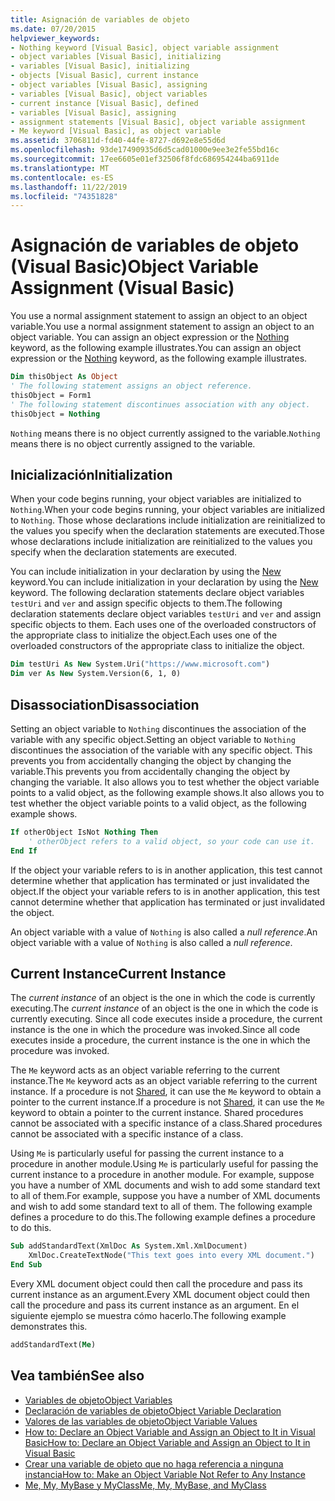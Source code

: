 ```yaml
---
title: Asignación de variables de objeto
ms.date: 07/20/2015
helpviewer_keywords:
- Nothing keyword [Visual Basic], object variable assignment
- object variables [Visual Basic], initializing
- variables [Visual Basic], initializing
- objects [Visual Basic], current instance
- object variables [Visual Basic], assigning
- variables [Visual Basic], object variables
- current instance [Visual Basic], defined
- variables [Visual Basic], assigning
- assignment statements [Visual Basic], object variable assignment
- Me keyword [Visual Basic], as object variable
ms.assetid: 3706811d-fd40-44fe-8727-d692e8e55d6d
ms.openlocfilehash: 93de17490935d6d5cad01000e9ee3e2fe55bd16c
ms.sourcegitcommit: 17ee6605e01ef32506f8fdc686954244ba6911de
ms.translationtype: MT
ms.contentlocale: es-ES
ms.lasthandoff: 11/22/2019
ms.locfileid: "74351828"
---
```

# <a name="object-variable-assignment-visual-basic"></a><span data-ttu-id="0693c-102">Asignación de variables de objeto (Visual Basic)</span><span class="sxs-lookup"><span data-stu-id="0693c-102">Object Variable Assignment (Visual Basic)</span></span>

<span data-ttu-id="0693c-103">You use a normal assignment statement to assign an object to an object variable.</span><span class="sxs-lookup"><span data-stu-id="0693c-103">You use a normal assignment statement to assign an object to an object variable.</span></span> <span data-ttu-id="0693c-104">You can assign an object expression or the [Nothing](../../../../visual-basic/language-reference/nothing.md) keyword, as the following example illustrates.</span><span class="sxs-lookup"><span data-stu-id="0693c-104">You can assign an object expression or the [Nothing](../../../../visual-basic/language-reference/nothing.md) keyword, as the following example illustrates.</span></span>

```vb
Dim thisObject As Object
' The following statement assigns an object reference.
thisObject = Form1
' The following statement discontinues association with any object.
thisObject = Nothing
```

<span data-ttu-id="0693c-105">`Nothing` means there is no object currently assigned to the variable.</span><span class="sxs-lookup"><span data-stu-id="0693c-105">`Nothing` means there is no object currently assigned to the variable.</span></span>

## <a name="initialization"></a><span data-ttu-id="0693c-106">Inicialización</span><span class="sxs-lookup"><span data-stu-id="0693c-106">Initialization</span></span>

<span data-ttu-id="0693c-107">When your code begins running, your object variables are initialized to `Nothing`.</span><span class="sxs-lookup"><span data-stu-id="0693c-107">When your code begins running, your object variables are initialized to `Nothing`.</span></span> <span data-ttu-id="0693c-108">Those whose declarations include initialization are reinitialized to the values you specify when the declaration statements are executed.</span><span class="sxs-lookup"><span data-stu-id="0693c-108">Those whose declarations include initialization are reinitialized to the values you specify when the declaration statements are executed.</span></span>

<span data-ttu-id="0693c-109">You can include initialization in your declaration by using the [New](../../../../visual-basic/language-reference/operators/new-operator.md) keyword.</span><span class="sxs-lookup"><span data-stu-id="0693c-109">You can include initialization in your declaration by using the [New](../../../../visual-basic/language-reference/operators/new-operator.md) keyword.</span></span> <span data-ttu-id="0693c-110">The following declaration statements declare object variables `testUri` and `ver` and assign specific objects to them.</span><span class="sxs-lookup"><span data-stu-id="0693c-110">The following declaration statements declare object variables `testUri` and `ver` and assign specific objects to them.</span></span> <span data-ttu-id="0693c-111">Each uses one of the overloaded constructors of the appropriate class to initialize the object.</span><span class="sxs-lookup"><span data-stu-id="0693c-111">Each uses one of the overloaded constructors of the appropriate class to initialize the object.</span></span>

```vb
Dim testUri As New System.Uri("https://www.microsoft.com")
Dim ver As New System.Version(6, 1, 0)
```

## <a name="disassociation"></a><span data-ttu-id="0693c-112">Disassociation</span><span class="sxs-lookup"><span data-stu-id="0693c-112">Disassociation</span></span>

<span data-ttu-id="0693c-113">Setting an object variable to `Nothing` discontinues the association of the variable with any specific object.</span><span class="sxs-lookup"><span data-stu-id="0693c-113">Setting an object variable to `Nothing` discontinues the association of the variable with any specific object.</span></span> <span data-ttu-id="0693c-114">This prevents you from accidentally changing the object by changing the variable.</span><span class="sxs-lookup"><span data-stu-id="0693c-114">This prevents you from accidentally changing the object by changing the variable.</span></span> <span data-ttu-id="0693c-115">It also allows you to test whether the object variable points to a valid object, as the following example shows.</span><span class="sxs-lookup"><span data-stu-id="0693c-115">It also allows you to test whether the object variable points to a valid object, as the following example shows.</span></span>

```vb
If otherObject IsNot Nothing Then
    ' otherObject refers to a valid object, so your code can use it.
End If
```

<span data-ttu-id="0693c-116">If the object your variable refers to is in another application, this test cannot determine whether that application has terminated or just invalidated the object.</span><span class="sxs-lookup"><span data-stu-id="0693c-116">If the object your variable refers to is in another application, this test cannot determine whether that application has terminated or just invalidated the object.</span></span>

<span data-ttu-id="0693c-117">An object variable with a value of `Nothing` is also called a *null reference*.</span><span class="sxs-lookup"><span data-stu-id="0693c-117">An object variable with a value of `Nothing` is also called a *null reference*.</span></span>

## <a name="current-instance"></a><span data-ttu-id="0693c-118">Current Instance</span><span class="sxs-lookup"><span data-stu-id="0693c-118">Current Instance</span></span>

<span data-ttu-id="0693c-119">The *current instance* of an object is the one in which the code is currently executing.</span><span class="sxs-lookup"><span data-stu-id="0693c-119">The *current instance* of an object is the one in which the code is currently executing.</span></span> <span data-ttu-id="0693c-120">Since all code executes inside a procedure, the current instance is the one in which the procedure was invoked.</span><span class="sxs-lookup"><span data-stu-id="0693c-120">Since all code executes inside a procedure, the current instance is the one in which the procedure was invoked.</span></span>

<span data-ttu-id="0693c-121">The `Me` keyword acts as an object variable referring to the current instance.</span><span class="sxs-lookup"><span data-stu-id="0693c-121">The `Me` keyword acts as an object variable referring to the current instance.</span></span> <span data-ttu-id="0693c-122">If a procedure is not [Shared](../../../../visual-basic/language-reference/modifiers/shared.md), it can use the `Me` keyword to obtain a pointer to the current instance.</span><span class="sxs-lookup"><span data-stu-id="0693c-122">If a procedure is not [Shared](../../../../visual-basic/language-reference/modifiers/shared.md), it can use the `Me` keyword to obtain a pointer to the current instance.</span></span> <span data-ttu-id="0693c-123">Shared procedures cannot be associated with a specific instance of a class.</span><span class="sxs-lookup"><span data-stu-id="0693c-123">Shared procedures cannot be associated with a specific instance of a class.</span></span>

<span data-ttu-id="0693c-124">Using `Me` is particularly useful for passing the current instance to a procedure in another module.</span><span class="sxs-lookup"><span data-stu-id="0693c-124">Using `Me` is particularly useful for passing the current instance to a procedure in another module.</span></span> <span data-ttu-id="0693c-125">For example, suppose you have a number of XML documents and wish to add some standard text to all of them.</span><span class="sxs-lookup"><span data-stu-id="0693c-125">For example, suppose you have a number of XML documents and wish to add some standard text to all of them.</span></span> <span data-ttu-id="0693c-126">The following example defines a procedure to do this.</span><span class="sxs-lookup"><span data-stu-id="0693c-126">The following example defines a procedure to do this.</span></span>

```vb
Sub addStandardText(XmlDoc As System.Xml.XmlDocument)
    XmlDoc.CreateTextNode("This text goes into every XML document.")
End Sub
```

<span data-ttu-id="0693c-127">Every XML document object could then call the procedure and pass its current instance as an argument.</span><span class="sxs-lookup"><span data-stu-id="0693c-127">Every XML document object could then call the procedure and pass its current instance as an argument.</span></span> <span data-ttu-id="0693c-128">En el siguiente ejemplo se muestra cómo hacerlo.</span><span class="sxs-lookup"><span data-stu-id="0693c-128">The following example demonstrates this.</span></span>

```vb
addStandardText(Me)
```

## <a name="see-also"></a><span data-ttu-id="0693c-129">Vea también</span><span class="sxs-lookup"><span data-stu-id="0693c-129">See also</span></span>

- [<span data-ttu-id="0693c-130">Variables de objeto</span><span class="sxs-lookup"><span data-stu-id="0693c-130">Object Variables</span></span>](../../../../visual-basic/programming-guide/language-features/variables/object-variables.md)
- [<span data-ttu-id="0693c-131">Declaración de variables de objeto</span><span class="sxs-lookup"><span data-stu-id="0693c-131">Object Variable Declaration</span></span>](../../../../visual-basic/programming-guide/language-features/variables/object-variable-declaration.md)
- [<span data-ttu-id="0693c-132">Valores de las variables de objeto</span><span class="sxs-lookup"><span data-stu-id="0693c-132">Object Variable Values</span></span>](../../../../visual-basic/programming-guide/language-features/variables/object-variable-values.md)
- [<span data-ttu-id="0693c-133">How to: Declare an Object Variable and Assign an Object to It in Visual Basic</span><span class="sxs-lookup"><span data-stu-id="0693c-133">How to: Declare an Object Variable and Assign an Object to It in Visual Basic</span></span>](../../../../visual-basic/programming-guide/language-features/variables/how-to-declare-an-object-variable-and-assign-an-object-to-it.md)
- [<span data-ttu-id="0693c-134">Crear una variable de objeto que no haga referencia a ninguna instancia</span><span class="sxs-lookup"><span data-stu-id="0693c-134">How to: Make an Object Variable Not Refer to Any Instance</span></span>](../../../../visual-basic/programming-guide/language-features/variables/how-to-make-an-object-variable-not-refer-to-any-instance.md)
- [<span data-ttu-id="0693c-135">Me, My, MyBase y MyClass</span><span class="sxs-lookup"><span data-stu-id="0693c-135">Me, My, MyBase, and MyClass</span></span>](../../../../visual-basic/programming-guide/program-structure/me-my-mybase-and-myclass.md)
